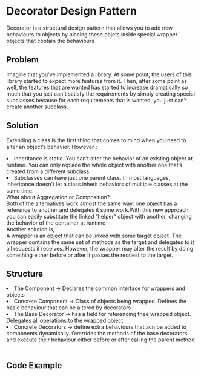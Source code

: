 # Decorator Design Pattern
Decorator is a structural design pattern that allows you to add new behaviours to objects by placing these objets inside special wrapper objects that contain the behaviours
## Problem
Imagine that you've implemented a library. At some point, the users of this library started to expect more features from it. Then, after some point as well, the features that are wanted has started to increase dramatically so much that you just can't satisfy the requirements by simply creating special subclasses because for each requirements that is wanted, you just can't create another subclass.
## Solution
Extending a class is the first thing that comes to mind when you need to alter an object’s behavior. However : <br/>
<li>Inheritance is static. You can’t alter the behavior of an existing object at runtime. You can only replace the whole object with another one that’s created from a different subclass.</li>
<li>Subclasses can have just one parent class. In most languages, inheritance doesn’t let a class inherit behaviors of multiple classes at the same time.</l,> <br/>
What about  Aggregation or Composition? <br/>
Both of the alternatives work almost the same way: one object has a reference to another and delegates it some work.With this new approach you can easily substitute the linked “helper” object with another, changing the behavior of the container at runtime <br/>
Another solution is, <br/>
A wrapper is an object that can be linked with some target object. The wrapper contains the same set of methods as the target and delegates to it all requests it receives. However, the wrapper may alter the result by doing something either before or after it passes the request to the target. <br/>

## Structure
<li> The Component -> Declares the common interface for wrappers and objects </li>
<li> Concrete Component -> Class of objects being wrapped. Defines the basic behaviour that can be altered by decorators </li>
<li> The Base Decorator -> has a field for referencing thee wrapped object. Delegates all operations to the wrapped object </li>
<li> Concrete Decorators -> define extra behaviours that acn be added to components dynamically. Overrides  the methods of the base decorators and execute their behaviour either before or after calling the parent method </li> <br/>

## Code Example
